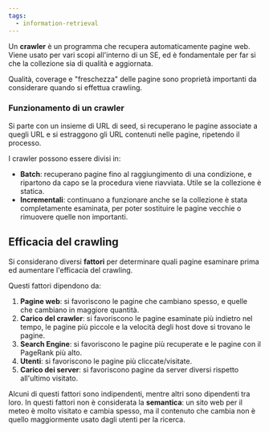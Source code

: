 ```yaml
---
tags: 
  - information-retrieval
---
```


Un **crawler** è un programma che recupera automaticamente pagine web. Viene usato per vari scopi all'interno di un SE, ed è fondamentale per far si che la collezione sia di qualità e aggiornata.

Qualità, coverage e "freschezza" delle pagine sono proprietà importanti da considerare quando si effettua crawling.

### Funzionamento di un crawler
Si parte con un insieme di URL di seed, si recuperano le pagine associate a quegli URL e si estraggono gli URL contenuti nelle pagine, ripetendo il processo.

I crawler possono essere divisi in:
- **Batch**: recuperano pagine fino al raggiungimento di una condizione, e ripartono da capo se la procedura viene riavviata. Utile se la collezione è statica.
- **Incrementali**: continuano a funzionare anche se la collezione è stata completamente esaminata, per poter sostituire le pagine vecchie o rimuovere quelle non importanti.

## Efficacia del crawling

Si considerano diversi **fattori** per determinare quali pagine esaminare prima ed aumentare l'efficacia del crawling.

Questi fattori dipendono da: 
1. **Pagine web**: si favoriscono le pagine che cambiano spesso, e quelle che cambiano in maggiore quantità.
2. **Carico del crawler**: si favoriscono le pagine esaminate più indietro nel tempo, le pagine più piccole e la velocità degli host dove si trovano le pagine.
3. **Search Engine**: si favoriscono le pagine più recuperate e le pagine con il PageRank più alto.
4. **Utenti**: si favoriscono le pagine più cliccate/visitate.
5. **Carico dei server**: si favoriscono pagine da server diversi rispetto all'ultimo visitato.

Alcuni di questi fattori sono indipendenti, mentre altri sono dipendenti tra loro.
In questi fattori non è considerata la **semantica**: un sito web per il meteo è molto visitato e cambia spesso, ma il contenuto che cambia non è quello maggiormente usato dagli utenti per la ricerca.